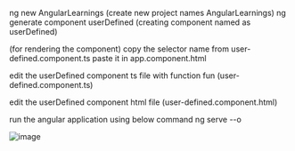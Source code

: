 ng new AngularLearnings 	(create new project names AngularLearnings)
ng generate component userDefined  	(creating component named as userDefined)


(for rendering the component)
copy the selector name from user-defined.component.ts paste it in app.component.html 


edit the userDefined component ts file with function fun (user-defined.component.ts) 

edit the userDefined component html file (user-defined.component.html) 

run the angular application using below command
ng serve --o

![image](https://user-images.githubusercontent.com/72671266/231654052-9d952df7-8086-4b8a-854b-3bf143a5de61.png)
